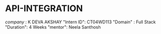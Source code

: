 # API-INTEGRATION
*company* : K DEVA AKSHAY
"Intern ID": CT04WD113
"Domain" : Full Stack
"Duration": 4 Weeks
"mentor": Neela Santhosh
